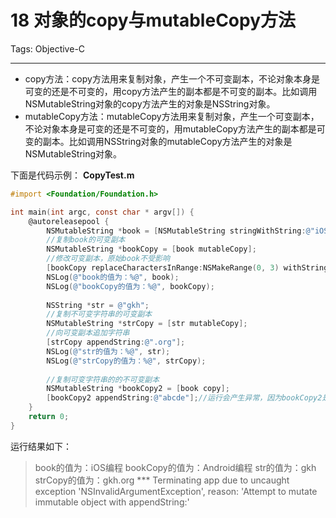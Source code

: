﻿# 18 对象的copy与mutableCopy方法

Tags: Objective-C

---

+ copy方法：copy方法用来复制对象，产生一个不可变副本，不论对象本身是可变的还是不可变的，用copy方法产生的副本都是不可变的副本。比如调用NSMutableString对象的copy方法产生的对象是NSString对象。
+ mutableCopy方法：mutableCopy方法用来复制对象，产生一个可变副本，不论对象本身是可变的还是不可变的，用mutableCopy方法产生的副本都是可变的副本。比如调用NSString对象的mutableCopy方法产生的对象是NSMutableString对象。

下面是代码示例：
**CopyTest.m**
```objective-c
#import <Foundation/Foundation.h>

int main(int argc, const char * argv[]) {
    @autoreleasepool {
        NSMutableString *book = [NSMutableString stringWithString:@"iOS编程"];
        //复制book的可变副本
        NSMutableString *bookCopy = [book mutableCopy];
        //修改可变副本，原始book不受影响
        [bookCopy replaceCharactersInRange:NSMakeRange(0, 3) withString:@"Android"];
        NSLog(@"book的值为：%@", book);
        NSLog(@"bookCopy的值为：%@", bookCopy);
        
        NSString *str = @"gkh";
        //复制不可变字符串的可变副本
        NSMutableString *strCopy = [str mutableCopy];
        //向可变副本追加字符串
        [strCopy appendString:@".org"];
        NSLog(@"str的值为：%@", str);
        NSLog(@"strCopy的值为：%@", strCopy);
        
        //复制可变字符串的的不可变副本
        NSMutableString *bookCopy2 = [book copy];
        [bookCopy2 appendString:@"abcde"];//运行会产生异常，因为bookCopy2是不可变的
    }
    return 0;
}
```
运行结果如下：
> book的值为：iOS编程
bookCopy的值为：Android编程
str的值为：gkh
strCopy的值为：gkh.org
\*** Terminating app due to uncaught exception 'NSInvalidArgumentException', reason: 'Attempt to mutate immutable object with appendString:'








